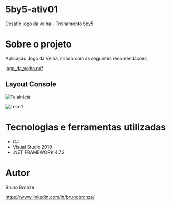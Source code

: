 # 5by5-ativ01
Desafio jogo da velha - Treinamento 5by5

# Sobre o projeto

Aplicação Jogo da Velha, criado com as seguintes recomendações.

[jogo_da_velha.pdf](https://github.com/BrunoBronze/5by5-ativ01/files/5981419/jogo_da_velha.pdf)

## Layout Console
![TelaInicial](https://user-images.githubusercontent.com/6529705/107943345-5600aa00-6f6b-11eb-8749-b48083f8c2d9.png)

![Tela-1](https://user-images.githubusercontent.com/6529705/107943538-9e1fcc80-6f6b-11eb-950d-59b547b1ec02.png)

# Tecnologias e ferramentas utilizadas
- C#
- Visual Studio 2019
- .NET FRAMEWORK 4.7.2

# Autor

Bruno Bronze

https://www.linkedin.com/in/brunobronze/
